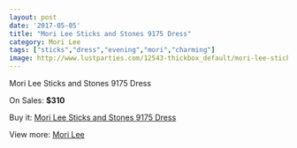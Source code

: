 ```yaml
---
layout: post
date: '2017-05-05'
title: "Mori Lee Sticks and Stones 9175 Dress"
category: Mori Lee
tags: ["sticks","dress","evening","mori","charming"]
image: http://www.lustparties.com/12543-thickbox_default/mori-lee-sticks-and-stones-9175-dress.jpg
---
```

Mori Lee Sticks and Stones 9175 Dress

On Sales: **$310**
<a href="https://www.lustparties.com/en/mori-lee/4671-mori-lee-sticks-and-stones-9175-dress.html"><amp-img layout="responsive" width="600" height="600" src="//www.lustparties.com/12543-thickbox_default/mori-lee-sticks-and-stones-9175-dress.jpg" alt="Mori Lee Sticks and Stones 9175 Dress 0" /></a>
<a href="https://www.lustparties.com/en/mori-lee/4671-mori-lee-sticks-and-stones-9175-dress.html"><amp-img layout="responsive" width="600" height="600" src="//www.lustparties.com/12544-thickbox_default/mori-lee-sticks-and-stones-9175-dress.jpg" alt="Mori Lee Sticks and Stones 9175 Dress 1" /></a>

Buy it: [Mori Lee Sticks and Stones 9175 Dress](https://www.lustparties.com/en/mori-lee/4671-mori-lee-sticks-and-stones-9175-dress.html "Mori Lee Sticks and Stones 9175 Dress")

View more: [Mori Lee](https://www.lustparties.com/en/26-mori-lee "Mori Lee")